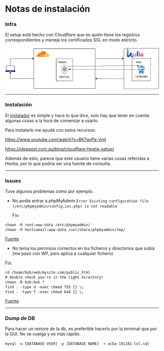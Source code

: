 # Notas de instalación


### Infra

El setup está hecho con Cloudflare que es quién tiene los registros correspondientes y maneja los certificados SSL en modo estricto.

![image](hestia-Infra.png)

---
### Instalación

El [instalador](https://hestiacp.com/install.html) es simple y hace lo que dice, solo hay que tener en cuenta algunas cosas a la hora de comenzar a usarlo.

Para instalarlo me ayudé con estos recursos:

https://www.youtube.com/watch?v=BK7qyPa-VmI

https://ideaspot.com.au/blog/cloudflare-hestia-setup/

Además de esto, parece que este usuario tiene varias cosas referidas a Hestia, por lo que podría ser una fuente de consulta.

---

### Issues

Tuve algunos problemas como por ejemplo:
- No podía entrar a phpMyAdmin `Error Existing configuration file (/etc/phpmyadmin/config.inc.php) is not readable`

  Fix: 
```
chown -R root:www-data /etc/phpmyadmin/
chown -R hestiamail:www-data /usr/share/phpmyadmin/tmp/
```
[Fuente](https://forum.hestiacp.com/t/error-existing-configuration-file-etc-phpmyadmin-config-inc-php-is-not-readable/12096)

- No tenía los permisos correctos en los ficheros y directorios que subía (me pasó con WP, pero aplica a cualquier fichero)

Fix:

```
cd /home/bob/web/mysite.com/public_html 
# double check you're in the right directory! 
chown -R bob:bob * 
find . -type d -exec chmod 755 {} \;
find . -type f -exec chmod 644 {} \;
```

[Fuente](https://forum.hestiacp.com/t/wordpress-permissions-folders/3565)

---
### Dump de DB

Para hacer un restore de la db, es preferible hacerlo por la terminal que por la GUI. No se cuelga y es más rápido.

`mysql -u [DATABASE USER] -p [DATABASE NAME]  < acba-101101-lol.sql`

